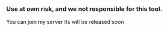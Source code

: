 ### Use at own risk, and we not responsible for this tool.
You can join my server
Its will be released soon
